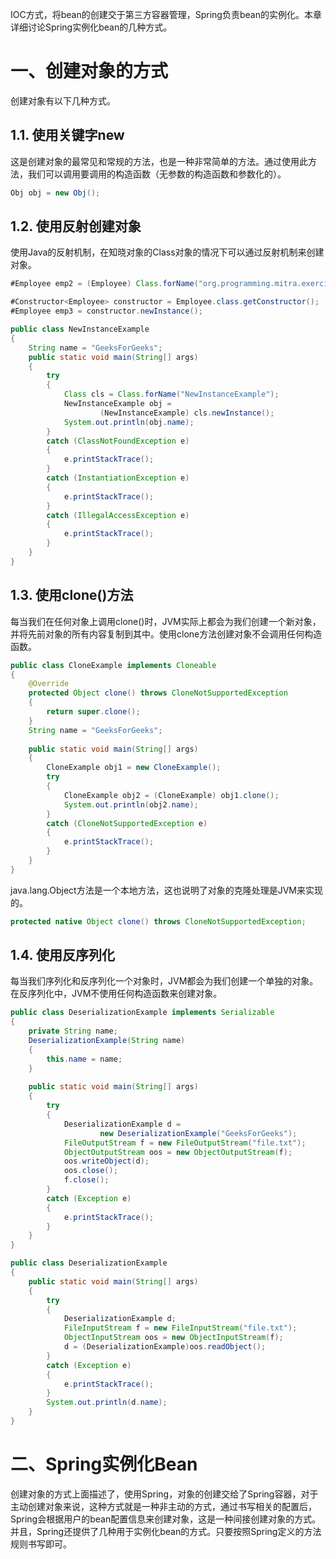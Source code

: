 IOC方式，将bean的创建交于第三方容器管理，Spring负责bean的实例化。本章详细讨论Spring实例化bean的几种方式。

# 一、创建对象的方式

创建对象有以下几种方式。

## 1.1. 使用关键字new

这是创建对象的最常见和常规的方法，也是一种非常简单的方法。通过使用此方法，我们可以调用要调用的构造函数（无参数的构造函数和参数化的）。

~~~java
Obj obj = new Obj();
~~~

## 1.2. 使用反射创建对象

使用Java的反射机制，在知晓对象的Class对象的情况下可以通过反射机制来创建对象。

~~~java
#Employee emp2 = (Employee) Class.forName("org.programming.mitra.exercises.Employee").newInstance();

#Constructor<Employee> constructor = Employee.class.getConstructor();
#Employee emp3 = constructor.newInstance();

public class NewInstanceExample 
{ 
    String name = "GeeksForGeeks"; 
    public static void main(String[] args) 
    { 
        try
        { 
            Class cls = Class.forName("NewInstanceExample"); 
            NewInstanceExample obj = 
                    (NewInstanceExample) cls.newInstance(); 
            System.out.println(obj.name); 
        } 
        catch (ClassNotFoundException e) 
        { 
            e.printStackTrace(); 
        } 
        catch (InstantiationException e) 
        { 
            e.printStackTrace(); 
        } 
        catch (IllegalAccessException e) 
        { 
            e.printStackTrace(); 
        } 
    } 
} 
~~~

## 1.3. 使用clone()方法

每当我们在任何对象上调用clone()时，JVM实际上都会为我们创建一个新对象，并将先前对象的所有内容复制到其中。使用clone方法创建对象不会调用任何构造函数。

~~~java
public class CloneExample implements Cloneable 
{ 
    @Override
    protected Object clone() throws CloneNotSupportedException 
    { 
        return super.clone(); 
    } 
    String name = "GeeksForGeeks"; 
  
    public static void main(String[] args) 
    { 
        CloneExample obj1 = new CloneExample(); 
        try
        { 
            CloneExample obj2 = (CloneExample) obj1.clone(); 
            System.out.println(obj2.name); 
        } 
        catch (CloneNotSupportedException e) 
        { 
            e.printStackTrace(); 
        } 
    } 
} 
~~~

java.lang.Object方法是一个本地方法，这也说明了对象的克隆处理是JVM来实现的。

~~~java
protected native Object clone() throws CloneNotSupportedException;
~~~

## 1.4. 使用反序列化

每当我们序列化和反序列化一个对象时，JVM都会为我们创建一个单独的对象。在反序列化中，JVM不使用任何构造函数来创建对象。

~~~java
public class DeserializationExample implements Serializable 
{ 
    private String name; 
    DeserializationExample(String name) 
    { 
        this.name = name; 
    } 
  
    public static void main(String[] args) 
    { 
        try
        { 
            DeserializationExample d = 
                    new DeserializationExample("GeeksForGeeks"); 
            FileOutputStream f = new FileOutputStream("file.txt"); 
            ObjectOutputStream oos = new ObjectOutputStream(f); 
            oos.writeObject(d); 
            oos.close(); 
            f.close(); 
        } 
        catch (Exception e) 
        { 
            e.printStackTrace(); 
        } 
    } 
} 

public class DeserializationExample 
{ 
    public static void main(String[] args) 
    { 
        try
        { 
            DeserializationExample d; 
            FileInputStream f = new FileInputStream("file.txt"); 
            ObjectInputStream oos = new ObjectInputStream(f); 
            d = (DeserializationExample)oos.readObject(); 
        } 
        catch (Exception e) 
        { 
            e.printStackTrace(); 
        } 
        System.out.println(d.name); 
    } 
} 
~~~

# 二、Spring实例化Bean

创建对象的方式上面描述了，使用Spring，对象的创建交给了Spring容器，对于主动创建对象来说，这种方式就是一种非主动的方式，通过书写相关的配置后，Spring会根据用户的bean配置信息来创建对象，这是一种间接创建对象的方式。并且，Spring还提供了几种用于实例化bean的方式。只要按照Spring定义的方法规则书写即可。






